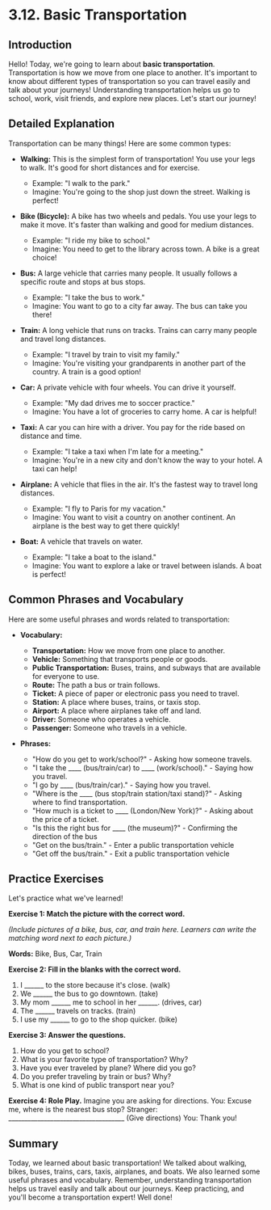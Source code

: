 # 3.12. Basic Transportation

## Introduction

Hello! Today, we're going to learn about **basic transportation**. Transportation is how we move from one place to another. It's important to know about different types of transportation so you can travel easily and talk about your journeys! Understanding transportation helps us go to school, work, visit friends, and explore new places. Let's start our journey!

## Detailed Explanation

Transportation can be many things! Here are some common types:

*   **Walking:** This is the simplest form of transportation! You use your legs to walk. It's good for short distances and for exercise.
    *   Example: "I walk to the park."
    *   Imagine: You're going to the shop just down the street. Walking is perfect!

*   **Bike (Bicycle):** A bike has two wheels and pedals. You use your legs to make it move. It's faster than walking and good for medium distances.
    *   Example: "I ride my bike to school."
    *   Imagine: You need to get to the library across town. A bike is a great choice!

*   **Bus:** A large vehicle that carries many people. It usually follows a specific route and stops at bus stops.
    *   Example: "I take the bus to work."
    *   Imagine: You want to go to a city far away. The bus can take you there!

*   **Train:** A long vehicle that runs on tracks. Trains can carry many people and travel long distances.
    *   Example: "I travel by train to visit my family."
    *   Imagine: You're visiting your grandparents in another part of the country. A train is a good option!

*   **Car:** A private vehicle with four wheels. You can drive it yourself.
    *   Example: "My dad drives me to soccer practice."
    *   Imagine: You have a lot of groceries to carry home. A car is helpful!

*   **Taxi:** A car you can hire with a driver. You pay for the ride based on distance and time.
    *   Example: "I take a taxi when I'm late for a meeting."
    *   Imagine: You're in a new city and don't know the way to your hotel. A taxi can help!

*   **Airplane:** A vehicle that flies in the air. It's the fastest way to travel long distances.
    *   Example: "I fly to Paris for my vacation."
    *   Imagine: You want to visit a country on another continent. An airplane is the best way to get there quickly!

*   **Boat:** A vehicle that travels on water.
    *   Example: "I take a boat to the island."
    *   Imagine: You want to explore a lake or travel between islands. A boat is perfect!

## Common Phrases and Vocabulary

Here are some useful phrases and words related to transportation:

*   **Vocabulary:**
    *   **Transportation:** How we move from one place to another.
    *   **Vehicle:** Something that transports people or goods.
    *   **Public Transportation:** Buses, trains, and subways that are available for everyone to use.
    *   **Route:** The path a bus or train follows.
    *   **Ticket:** A piece of paper or electronic pass you need to travel.
    *   **Station:** A place where buses, trains, or taxis stop.
    *   **Airport:** A place where airplanes take off and land.
    *   **Driver:** Someone who operates a vehicle.
    *   **Passenger:** Someone who travels in a vehicle.

*   **Phrases:**
    *   "How do you get to work/school?" - Asking how someone travels.
    *   "I take the ____ (bus/train/car) to ____ (work/school)." - Saying how you travel.
    *   "I go by ____ (bus/train/car)." - Saying how you travel.
    *   "Where is the ____ (bus stop/train station/taxi stand)?" - Asking where to find transportation.
    *   "How much is a ticket to ____ (London/New York)?" - Asking about the price of a ticket.
    *   "Is this the right bus for ____ (the museum)?" - Confirming the direction of the bus
    *   "Get on the bus/train." - Enter a public transportation vehicle
    *   "Get off the bus/train." - Exit a public transportation vehicle

## Practice Exercises

Let's practice what we've learned!

**Exercise 1: Match the picture with the correct word.**

*(Include pictures of a bike, bus, car, and train here. Learners can write the matching word next to each picture.)*

**Words:** Bike, Bus, Car, Train

**Exercise 2: Fill in the blanks with the correct word.**

1.  I ______ to the store because it's close. (walk)
2.  We ______ the bus to go downtown. (take)
3.  My mom ______ me to school in her ______. (drives, car)
4.  The ______ travels on tracks. (train)
5.  I use my ______ to go to the shop quicker. (bike)

**Exercise 3: Answer the questions.**

1.  How do you get to school?
2.  What is your favorite type of transportation? Why?
3.  Have you ever traveled by plane? Where did you go?
4.  Do you prefer traveling by train or bus? Why?
5.  What is one kind of public transport near you?

**Exercise 4: Role Play.**
Imagine you are asking for directions.
    You: Excuse me, where is the nearest bus stop?
    Stranger: ____________________________________ (Give directions)
    You: Thank you!

## Summary

Today, we learned about basic transportation! We talked about walking, bikes, buses, trains, cars, taxis, airplanes, and boats. We also learned some useful phrases and vocabulary. Remember, understanding transportation helps us travel easily and talk about our journeys. Keep practicing, and you'll become a transportation expert! Well done!
